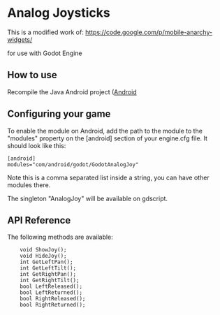 Analog Joysticks
================

This is a modified work of:
https://code.google.com/p/mobile-anarchy-widgets/

for use with Godot Engine

How to use
----------
Recompile the Java Android project ([Android](https://github.com/okamstudio/godot/wiki/compiling_android)

Configuring your game
---------------------

To enable the module on Android, add the path to the module to the "modules" property on the [android] section of your engine.cfg file. It should look like this:

	[android]
	modules="com/android/godot/GodotAnalogJoy"

Note this is a comma separated list inside a string, you can have other modules there.

The singleton "AnalogJoy" will be available on gdscript.

API Reference
-------------

The following methods are available:

        void ShowJoy();
        void HideJoy();
        int GetLeftPan();
        int GetLeftTilt();
        int GetRightPan();
        int GetRightTilt();
        bool LeftReleased();
        bool LeftReturned();
        bool RightReleased();
        bool RightReturned();




